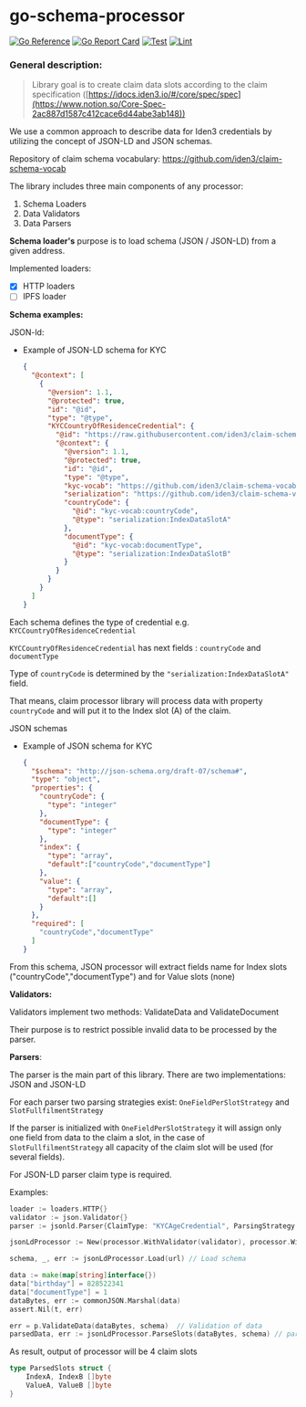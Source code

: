 # go-schema-processor

[![Go Reference](https://pkg.go.dev/badge/github.com/iden3/go-schema-processor.svg)](https://pkg.go.dev/github.com/iden3/go-schema-processor)
[![Go Report Card](https://goreportcard.com/badge/github.com/iden3/go-schema-processor)](https://goreportcard.com/report/github.com/iden3/go-schema-processor)
[![Test](https://github.com/iden3/go-schema-processor/actions/workflows/ci-test.yaml/badge.svg)](https://github.com/iden3/go-schema-processor/actions/workflows/ci-test.yaml)
[![Lint](https://github.com/iden3/go-schema-processor/actions/workflows/ci-lint.yaml/badge.svg)](https://github.com/iden3/go-schema-processor/actions/workflows/ci-lint.yaml)

### General description:

> Library goal is to create claim data slots according to the claim specification ([https://idocs.iden3.io/#/core/spec/spec](https://www.notion.so/Core-Spec-2ac887d1587c412cace6d44abe3ab148))
>

We use a common approach to describe data for Iden3 credentials by utilizing the concept of JSON-LD and JSON schemas.

Repository of claim schema vocabulary: https://github.com/iden3/claim-schema-vocab

The library includes three main components of any processor:

1. Schema Loaders
2. Data Validators
3. Data Parsers

**Schema loader's** purpose is to load schema (JSON / JSON-LD) from a given address.

Implemented loaders:

- [x]  HTTP loaders
- [ ]  IPFS  loader

**Schema examples:**

JSON-ld:

- Example of JSON-LD schema for KYC

    ```json
    {
      "@context": [
        {
          "@version": 1.1,
          "@protected": true,
          "id": "@id",
          "type": "@type",
          "KYCCountryOfResidenceCredential": {
            "@id": "https://raw.githubusercontent.com/iden3/claim-schema-vocab/main/schemas/json-ld/kyc.json-ld#KYCCountryOfResidenceCredential",
            "@context": {
              "@version": 1.1,
              "@protected": true,
              "id": "@id",
              "type": "@type",
              "kyc-vocab": "https://github.com/iden3/claim-schema-vocab/blob/main/credentials/kyc.md#",
              "serialization": "https://github.com/iden3/claim-schema-vocab/blob/main/credentials/serialization.md#",
              "countryCode": {
                "@id": "kyc-vocab:countryCode",
                "@type": "serialization:IndexDataSlotA"
              },
              "documentType": {
                "@id": "kyc-vocab:documentType",
                "@type": "serialization:IndexDataSlotB"
              }
            }
          }
        }
      ]
    }
    ```


Each schema defines the type of credential e.g. `KYCCountryOfResidenceCredential`

`KYCCountryOfResidenceCredential` has next fields : `countryCode` and `documentType`

Type of `countryCode` is determined by the `"serialization:IndexDataSlotA"` field.

That means, claim processor library will process data with property `countryCode` and will put it to the Index slot (A) of the claim.

JSON schemas

- Example of JSON schema for KYC

    ```json
    {
      "$schema": "http://json-schema.org/draft-07/schema#",
      "type": "object",
      "properties": {
        "countryCode": {
          "type": "integer"
        },
        "documentType": {
          "type": "integer"
        },
        "index": {
          "type": "array",
          "default":["countryCode","documentType"]
        },
        "value": {
          "type": "array",
          "default":[]
        }
      },
      "required": [
        "countryCode","documentType"
      ]
    }
    ```


From this schema, JSON processor will extract fields name for Index slots ("countryCode","documentType")  and for Value slots (none)

**Validators:**

Validators implement two methods: ValidateData and ValidateDocument

Their purpose is to restrict possible invalid data to be processed by the parser.

**Parsers**:

The parser is the main part of this library.
There are two implementations: JSON and JSON-LD

For each parser two parsing strategies exist:  `OneFieldPerSlotStrategy`  and `SlotFullfilmentStrategy`

If the parser is initialized with `OneFieldPerSlotStrategy` it will assign only one field from data to the claim a slot, in the case of `SlotFullfilmentStrategy` all capacity of the claim slot will be used (for several fields).

For JSON-LD parser claim type is required.

Examples:

```go
loader := loaders.HTTP{}
validator := json.Validator{}
parser := jsonld.Parser{ClaimType: "KYCAgeCredential", ParsingStrategy: processor.OneFieldPerSlotStrategy}

jsonLdProcessor := New(processor.WithValidator(validator), processor.WithParser(parser), processor.WithSchemaLoader(loader))

schema, _, err := jsonLdProcessor.Load(url) // Load schema

data := make(map[string]interface{})
data["birthday"] = 828522341
data["documentType"] = 1
dataBytes, err := commonJSON.Marshal(data)
assert.Nil(t, err)

err = p.ValidateData(dataBytes, schema)  // Validation of data
parsedData, err := jsonLdProcessor.ParseSlots(dataBytes, schema) // parsing data
```

As result, output of processor will be 4 claim slots

```go
type ParsedSlots struct {
	IndexA, IndexB []byte
	ValueA, ValueB []byte
}
```

